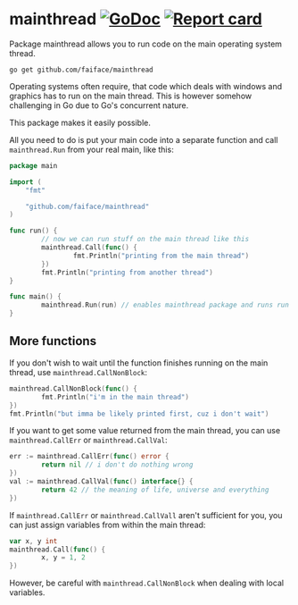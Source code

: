 # mainthread [![GoDoc](https://godoc.org/github.com/faiface/mainthread?status.svg)](http://godoc.org/github.com/faiface/mainthread) [![Report card](https://goreportcard.com/badge/github.com/faiface/mainthread)](https://goreportcard.com/report/github.com/faiface/mainthread)

Package mainthread allows you to run code on the main operating system thread.

`go get github.com/faiface/mainthread`

Operating systems often require, that code which deals with windows and graphics has to run on the
main thread. This is however somehow challenging in Go due to Go's concurrent nature.

This package makes it easily possible.

All you need to do is put your main code into a separate function and call `mainthread.Run` from
your real main, like this:

```go
package main

import (
	"fmt"

	"github.com/faiface/mainthread"
)

func run() {
        // now we can run stuff on the main thread like this
        mainthread.Call(func() {
                fmt.Println("printing from the main thread")
        })
        fmt.Println("printing from another thread")
}

func main() {
        mainthread.Run(run) // enables mainthread package and runs run in a separate goroutine
}
```

## More functions

If you don't wish to wait until the function finishes running on the main thread, use
`mainthread.CallNonBlock`:

```go
mainthread.CallNonBlock(func() {
        fmt.Println("i'm in the main thread")
})
fmt.Println("but imma be likely printed first, cuz i don't wait")
```

If you want to get some value returned from the main thread, you can use `mainthread.CallErr` or
`mainthread.CallVal`:

```go
err := mainthread.CallErr(func() error {
        return nil // i don't do nothing wrong
})
val := mainthread.CallVal(func() interface{} {
        return 42 // the meaning of life, universe and everything
})
```

If `mainthread.CallErr` or `mainthread.CallVall` aren't sufficient for you, you can just assign
variables from within the main thread:

```go
var x, y int
mainthread.Call(func() {
        x, y = 1, 2
})
```

However, be careful with `mainthread.CallNonBlock` when dealing with local variables.
